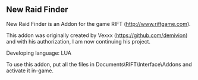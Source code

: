 ## New Raid Finder
New Raid Finder is an Addon for the game RIFT (http://www.riftgame.com).

This addon was originally created by Vexxx (https://github.com/demivion) and with his authorization, I am now continuing his project.

Developing language: LUA

To use this addon, put all the files in Documents\RIFT\Interface\Addons and activate it in-game.
